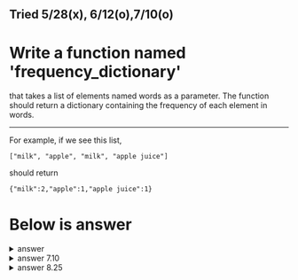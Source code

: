 Tried 5/28(x), 6/12(o),7/10(o)
---

# Write a function named 'frequency_dictionary'
that takes a list of elements named words as a parameter.
The function should return a dictionary containing the frequency of each element in words.

---


For example, if we see this list,
```
["milk", "apple", "milk", "apple juice"]
```
should return
```
{"milk":2,"apple":1,"apple juice":1}
```

# Below is answer

<details>
  <summary>answer</summary>
  
  ```py
  #defining a function named 'frequency_dictionary' that has a 'words' parameter
  def frequency_dictionary(words):

    #set a new dictinoary
    new_dic = {}

    #for every word in a list called words
    for word in words:

      #if that keyword doesn't exist in a new dictionary called new_dic
      if word not in new_dic:

        #set the value as zero
        new_dic[word] = 0

      #if it exists, assign value with the corresponding key in a 'words' list
      new_dic[word] += 1
    return new_dic


  print(frequency_dictionary(["milk", "apple", "milk", "apple juice"]))                   #{'milk': 2, 'apple': 1, 'apple juice': 1}
  ```
</details>

<details>
  <summary>answer 7.10</summary>
  
  ```py
  def frequency_dictionary(lst):
      return {a:lst.count(a) for a in lst}
  ```
</details>

<details>
  <summary>answer 8.25</summary>
  
  ```py
  def frequency_dictionary(words):
      dic = {}
      for each in words:
          dic.setdefault(each, words.count(each))
      return dic
  ```
</details>
